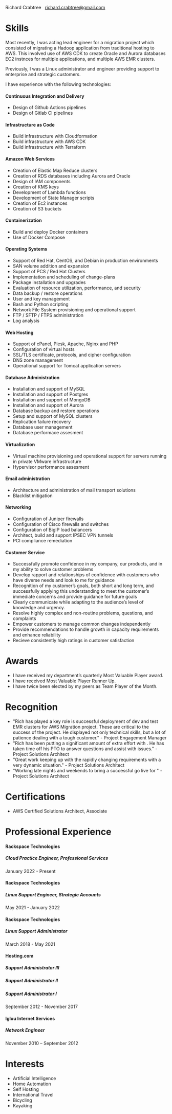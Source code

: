 Richard Crabtree  
richard.crabtree@gmail.com 

# Skills

Most recently, I was acting lead engineer for a migration project which consisted of migrating a Hadoop application from traditional hosting to AWS. This involved use of AWS CDK to create Oracle and Aurora databases EC2 instnces for multiple applications, and multiple AWS EMR clusters.

Previously, I was a Linux administrator and engineer providing support to enterprise and strategic customers.

I have experience with the following technologies:

#### Continuous Integration and Delivery
+ Design of Github Actions pipelines
+ Design of Gitlab CI pipelines

#### Infrastructure as Code
+ Build infrastructure with Cloudformation
+ Build infrastructure with AWS CDK
+ Build infrastructure with Terraform

#### Amazon Web Services
+ Creation of Elastic Map Reduce clusters
+ Creation of RDS databases including Aurora and Oracle
+ Design of IAM components
+ Creation of KMS keys
+ Development of Lambda functions
+ Development of State Manager scripts
+ Creation of Ec2 instances
+ Creation of S3 buckets

#### Containerization
+ Build and deploy Docker containers
+ Use of Docker Compose

#### Operating Systems
+ Support of Red Hat, CentOS, and Debian in production environments
+ SAN volume addition and expansion
+ Support of PCS / Red Hat Clusters
+ Implementation and scheduling of change-plans
+ Package installation and upgrades
+ Evaluation of resource utilization, performance, and security
+ Data backup / restore operations 
+ User and key management
+ Bash and Python scripting
+ Network File System provisioning and operational support
+ FTP / SFTP / FTPS administration
+ Log analysis

#### Web Hosting
+ Support of cPanel, Plesk, Apache, Nginx and PHP
+ Configuration of virtual hosts
+ SSL/TLS certificate, protocols, and cipher configuration
+ DNS zone management
+ Operational support for Tomcat application servers

#### Database Administration
+ Installation and support of MySQL
+ Installation and support of Postgres
+ Installation and support of MongoDB
+ Installation and support of Aurora
+ Database backup and restore operations
+ Setup and support of MySQL clusters
+ Replication failure recovery
+ Database user management
+ Database performace assesment

#### Virtualization
+ Virtual machine provisioning and operational support for servers running in private VMware infrastructure
+ Hypervisor performance assesment 

#### Email administration
+ Architecture and administration of mail transport solutions
+ Blacklist mitigation

#### Networking
+ Configuration of Juniper firewalls
+ Configuration of Cisco firewalls and switches
+ Configuration of BigIP load balancers
+ Architect, build and support IPSEC VPN tunnels
+ PCI compliance remediation

#### Customer Service
+ Successfully promote confidence in my company, our products, and in my ability to solve customer problems
+ Develop rapport and relationships of confidence with customers who have diverse needs and look to me for guidance
+ Recognition of my customer’s goals, both short and long term, and successfully applying this understanding to meet the customer’s immediate concerns and provide guidance for future goals
+ Clearly communicate while adapting to the audience’s level of knowledge and urgency.
+ Resolve highly complex and non-routine problems, questions, and complaints 
+ Empower customers to manage common changes independently
+ Provide recommendations to handle growth in capacity requirements and enhance reliability
+ Recieve consistently high ratings in customer satisfaction

# Awards
+ I have received my department’s quarterly Most Valuable Player award. 
+ I have received Most Valuable Player Runner Up. 
+ I have twice been elected by my peers as Team Player of the Month. 

# Recognition
+ "Rich has played a key role is successful deployment of dev and test EMR clusters for <Customer> AWS Migration project. These are critical to the success of the project. He displayed not only technical skills, but a lot of patience dealing with a tough customer." - Project Engagement Manager
+ "Rich has been putting a significant amount of extra effort with <Customer>. He has taken time off his PTO to answer questions and assist with issues." - Project Solutions Architect
+ "Great work keeping up with the rapidly changing requirements with a very dynamic situation." - Project Solutions Architect
+ "Working late nights and weekends to bring a successful go live for <Customer>" - Project Solutions Architect

# Certifications
+ AWS Certified Solutions Architect, Associate

# Professional Experience  

#### Rackspace Technologies
##### Cloud Practice Engineer, Professional Services
January 2022 - Present

#### Rackspace Technologies
##### Linux Support Engineer, Strategic Accounts
May 2021 - January 2022

#### Rackspace Technologies
##### Linux Support Administrator
March 2018 - May 2021

#### Hosting.com
##### Support Administrator III 
##### Support Administrator II 
##### Support Administrator I
September 2012 - November 2017 

#### Iglou Internet Services
##### Network Engineer 
November 2010 – September 2012 

# Interests  
+ Artificial Intelligence
+ Home Automation 
+ Self Hosting
+ International Travel
+ Bicycling
+ Kayaking
